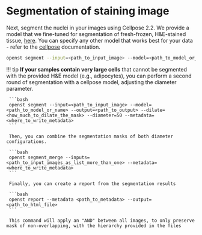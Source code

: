 # Segmentation of staining image
Next, segment the nuclei in your images using Cellpose 2.2. We provide a model that we fine-tuned for segmentation of fresh-frozen, H&E-stained tissue, [here](https://github.com/danilexn/openst/blob/main/models/HE_cellpose_rajewsky). You can specify any other model that works best for your data - refer to the [cellpose](https://cellpose.readthedocs.io/en/latest/index.html) documentation.

```bash
openst segment --input=<path_to_input_image> --model=<path_to_model_or_name> --output=<path_to_output> --dilate=<how_much_to_dilate_the_mask> --diameter=20 --mask-tissue --metadata=<where_to_write_metadata>
```

!!! tip
     **If your samples contain very large cells** that cannot be segmented with the provided H&E model (e.g., adipocytes), you can perform a second round of segmentation with a cellpose model, adjusting the diameter parameter.

     ```bash
     openst segment --input=<path_to_input_image> --model=<path_to_model_or_name> --output=<path_to_output> --dilate=<how_much_to_dilate_the_mask> --diameter=50 --metadata=<where_to_write_metadata>
     ```

     Then, you can combine the segmentation masks of both diameter configurations.

     ```bash
     openst segment_merge --inputs=<path_to_input_images_as_list_more_than_one> --metadata=<where_to_write_metadata>
     ```

     Finally, you can create a report from the segmentation results

     ```bash
     openst report --metadata <path_to_metadata> --output=<path_to_html_file>
     ```

     This command will apply an "AND" between all images, to only preserve mask of non-overlapping, with the hierarchy provided in the files